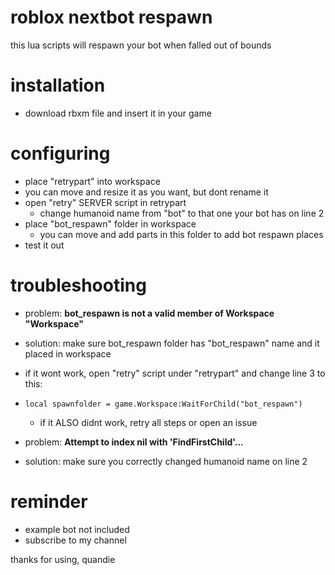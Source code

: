 # roblox nextbot respawn
this lua scripts will respawn your bot when falled out of bounds

# installation
- download rbxm file and insert it in your game
  
# configuring
- place "retrypart" into workspace
 - you can move and resize it as you want, but dont rename it
- open "retry" SERVER script in retrypart
  - change humanoid name from "bot" to that one your bot has on line 2
- place "bot_respawn" folder in workspace
  - you can move and add parts in this folder to add bot respawn places
- test it out

# troubleshooting
- problem: **bot_respawn is not a valid member of Workspace "Workspace"**
- solution: make sure bot_respawn folder has "bot_respawn" name and it placed in workspace
 - if it wont work, open "retry" script under "retrypart" and change line 3 to this:
 - ``local spawnfolder = game.Workspace:WaitForChild("bot_respawn")``
   - if it ALSO didnt work, retry all steps or open an issue

- problem: **Attempt to index nil with 'FindFirstChild'...**
- solution: make sure you correctly changed humanoid name on line 2

# reminder
- example bot not included
- subscribe to my channel

thanks for using, quandie
